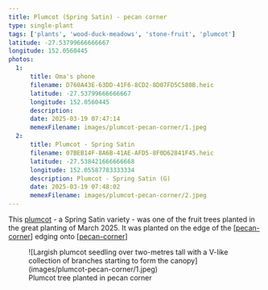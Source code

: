 ```yaml
---
title: Plumcot (Spring Satin) - pecan corner
type: single-plant
tags: ['plants', 'wood-duck-meadows', 'stone-fruit', 'plumcot']
latitude: -27.53799666666667
longitude: 152.0560445
photos:
  1:
      title: Oma's phone
      filename: D760A43E-63DD-41F6-8CD2-8D07FD5C580B.heic
      latitude: -27.53799666666667
      longitude: 152.0560445
      description: 
      date: 2025-03-19 07:47:14
      memexFilename: images/plumcot-pecan-corner/1.jpeg
  2:
      title: Plumcot - Spring Satin
      filename: 07BEB14F-8A6B-41AE-AFD5-8F0D62841F45.heic
      latitude: -27.538421666666668
      longitude: 152.05587783333334
      description: Plumcot - Spring Satin (G)
      date: 2025-03-19 07:48:02
      memexFilename: images/plumcot-pecan-corner/2.jpeg
---
```




This [plumcot](https://en.wikipedia.org/wiki/Plucot) - a Spring Satin variety - was one of the fruit trees planted in the great planting of March 2025. It was planted on the edge of the [[pecan-corner]] edging onto [[pecan-corner]]

<figure markdown>
![Largish plumcot seedling over two-metres tall with a V-like collection of branches starting to form the canopy](images/plumcot-pecan-corner/1.jpeg)
<figcaption>Plumcot tree planted in pecan corner</figcaption>
</figure>


[//begin]: # "Autogenerated link references for markdown compatibility"
[pecan-corner]: ../pecan-corner "Pecan corner"
[//end]: # "Autogenerated link references"